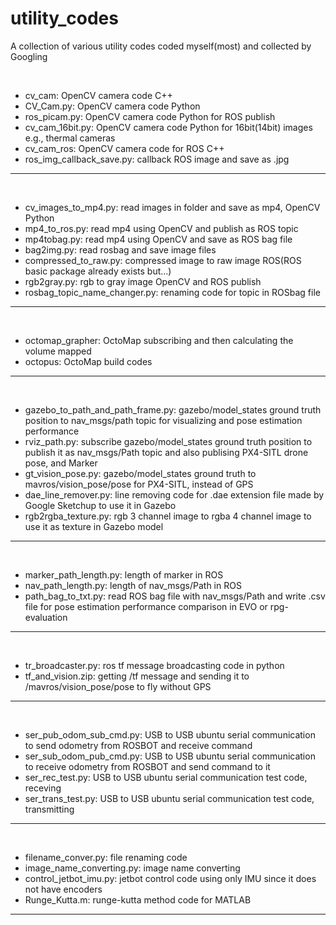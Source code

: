 # utility_codes
A collection of various utility codes coded myself(most) and collected by Googling

<br>

+ cv_cam: OpenCV camera code C++ 
+ CV_Cam.py: OpenCV camera code Python
+ ros_picam.py: OpenCV camera code Python for ROS publish
+ cv_cam_16bit.py: OpenCV camera code Python for 16bit(14bit) images e.g., thermal cameras
+ cv_cam_ros: OpenCV camera code for ROS C++
+ ros_img_callback_save.py: callback ROS image and save as .jpg

---

<br>

+ cv_images_to_mp4.py: read images in folder and save as mp4, OpenCV Python
+ mp4_to_ros.py: read mp4 using OpenCV and publish as ROS topic
+ mp4tobag.py: read mp4 using OpenCV and save as ROS bag file
+ bag2img.py: read rosbag and save image files
+ compressed_to_raw.py: compressed image to raw image ROS(ROS basic package already exists but...)
+ rgb2gray.py: rgb to gray image OpenCV and ROS publish
+ rosbag_topic_name_changer.py: renaming code for topic in ROSbag file

---

<br>

+ octomap_grapher: OctoMap subscribing and then calculating the volume mapped
+ octopus: OctoMap build codes

---


<br>

+ gazebo_to_path_and_path_frame.py: gazebo/model_states ground truth position to nav_msgs/path topic for visualizing and pose estimation performance
+ rviz_path.py: subscribe gazebo/model_states ground truth position to publish it as nav_msgs/Path topic and also publising PX4-SITL drone pose, and Marker
+ gt_vision_pose.py: gazebo/model_states ground truth to mavros/vision_pose/pose for PX4-SITL, instead of GPS
+ dae_line_remover.py: line removing code for .dae extension file made by Google Sketchup to use it in Gazebo
+ rgb2rgba_texture.py: rgb 3 channel image to rgba 4 channel image to use it as texture in Gazebo model

---


<br>

+ marker_path_length.py: length of marker in ROS
+ nav_path_length.py: length of nav_msgs/Path in ROS
+ path_bag_to_txt.py: read ROS bag file with nav_msgs/Path and write .csv file for pose estimation performance comparison in EVO or rpg-evaluation

---


<br>

+ tr_broadcaster.py: ros tf message broadcasting code in python
+ tf_and_vision.zip: getting /tf message and sending it to /mavros/vision_pose/pose to fly without GPS

---


<br>

+ ser_pub_odom_sub_cmd.py: USB to USB ubuntu serial communication to send odometry from ROSBOT and receive command
+ ser_sub_odom_pub_cmd.py: USB to USB ubuntu serial communication to receive odometry from ROSBOT and send command to it
+ ser_rec_test.py: USB to USB ubuntu serial communication test code, receving
+ ser_trans_test.py: USB to USB ubuntu serial communication test code, transmitting

---


<br>

+ filename_conver.py: file renaming code
+ image_name_converting.py: image name converting
+ control_jetbot_imu.py: jetbot control code using only IMU since it does not have encoders
+ Runge_Kutta.m: runge-kutta method code for MATLAB

---

